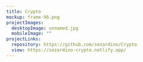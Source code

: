 ```yaml
---
title: Crypto
mockup: frame-96.png
projectImages:
  desktopImage: unnamed.jpg
  mobileImage: ""
projectLinks:
  repository: https://github.com/sezardino/Crypto
  view: https://sezardino-crypto.netlify.app/
---
```

